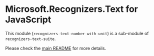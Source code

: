 # Microsoft.Recognizers.Text for JavaScript

This module (`recognizers-text-number-with-unit`) is a sub-module of `recognizers-text-suite`.

Please check the [main README](https://github.com/Microsoft/Recognizers-Text/tree/master/JavaScript) for more details.